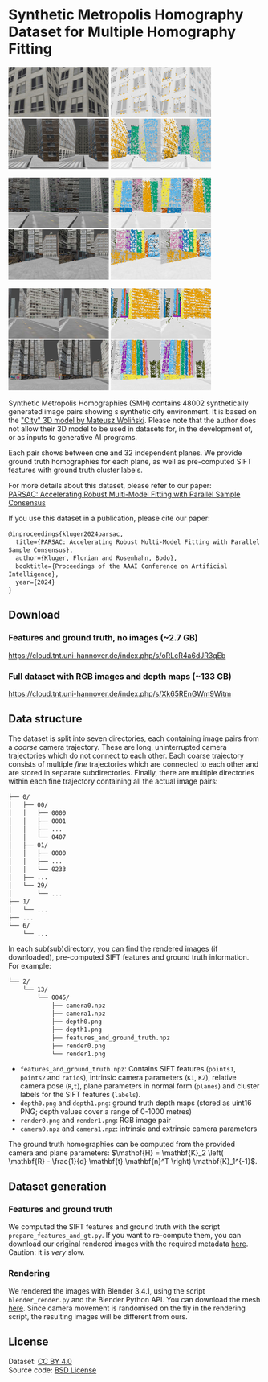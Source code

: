 # Synthetic Metropolis Homography Dataset for Multiple Homography Fitting
<p float="left">
<img src="assets/02_018_orig.jpg" alt="" style="width: 200px;"/>
<img src="assets/02_018_vis.jpg" alt="" style="width: 200px;"/>
<img src="assets/05_011_orig.jpg" alt="" style="width: 200px;"/>
<img src="assets/05_011_vis.jpg" alt="" style="width: 200px;"/>   
</p>
<p float="left">
<img src="assets/07_137_orig.jpg" alt="" style="width: 200px;"/>
<img src="assets/07_137_vis.jpg" alt="" style="width: 200px;"/>   
<img src="assets/09_078_orig.jpg" alt="" style="width: 200px;"/>
<img src="assets/09_078_vis.jpg" alt="" style="width: 200px;"/>   
</p>
<p float="left">
<img src="assets/11_063_orig.jpg" alt="" style="width: 200px;"/>
<img src="assets/11_063_vis.jpg" alt="" style="width: 200px;"/>   
<img src="assets/13_048_orig.jpg" alt="" style="width: 200px;"/>
<img src="assets/13_048_vis.jpg" alt="" style="width: 200px;"/>   
</p>

Synthetic Metropolis Homographies (SMH) contains 48002 synthetically generated image pairs showing s synthetic city environment.
It is based on the ["City" 3D model by Mateusz Woliński](https://sketchfab.com/3d-models/city-1f50f0d6ec5a493d8e91d7db1106b324).
Please note that the author does not allow their 3D model to be used in datasets for, in the development of, or as inputs to generative AI programs.

Each pair shows between one and 32 independent planes.
We provide ground truth homographies for each plane, as well as pre-computed SIFT features with ground truth cluster labels.

For more details about this dataset, please refer to our paper:  
[PARSAC: Accelerating Robust Multi-Model Fitting with Parallel Sample Consensus](arxiv.org)

If you use this dataset in a publication, please cite our paper:
```
@inproceedings{kluger2024parsac,
  title={PARSAC: Accelerating Robust Multi-Model Fitting with Parallel Sample Consensus},
  author={Kluger, Florian and Rosenhahn, Bodo},
  booktitle={Proceedings of the AAAI Conference on Artificial Intelligence},
  year={2024}
}
```

## Download

### Features and ground truth, no images (~2.7 GB)
https://cloud.tnt.uni-hannover.de/index.php/s/oRLcR4a6dJR3qEb

### Full dataset with RGB images and depth maps (~133 GB) 
https://cloud.tnt.uni-hannover.de/index.php/s/Xk65REnGWm9Witm

## Data structure
The dataset is split into seven directories, each containing image pairs from a *coarse* camera trajectory.
These are long, uninterrupted camera trajectories which do not connect to each other.
Each coarse trajectory consists of multiple *fine* trajectories which are connected to each other and are stored in separate subdirectories.
Finally, there are multiple directories within each fine trajectory containing all the actual image pairs:
```
├── 0/
│   ├── 00/
│   │   ├── 0000
│   │   ├── 0001
│   │   ├── ...
│   │   └── 0407
│   ├── 01/
│   │   ├── 0000
│   │   ├── ...
│   │   └── 0233
│   ├── ...
│   └── 29/
│       └── ...
├── 1/
│   └── ...
├── ...
└── 6/
    └── ...
```

In each sub(sub)directory, you can find the rendered images (if downloaded), pre-computed SIFT features and ground truth information. For example:
```
└── 2/
    └── 13/
        └── 0045/
            ├── camera0.npz
            ├── camera1.npz
            ├── depth0.png
            ├── depth1.png
            ├── features_and_ground_truth.npz
            ├── render0.png
            └── render1.png
```
* `features_and_ground_truth.npz`: Contains SIFT features (`points1`, `points2` and `ratios`), intrinsic camera parameters (`K1`, `K2`), relative camera pose (`R`,`t`), plane parameters in normal form (`planes`) and cluster labels for the SIFT features (`labels`).
* `depth0.png` and `depth1.png`: ground truth depth maps (stored as uint16 PNG; depth values cover a range of 0-1000 metres)
* `render0.png` and `render1.png`: RGB image pair
* `camera0.npz` and `camera1.npz`: intrinsic and extrinsic camera parameters

The ground truth homographies can be computed from the provided camera and plane parameters:
$\mathbf{H} = \mathbf{K}_2 \left( \mathbf{R} - \frac{1}{d} \mathbf{t} \mathbf{n}^T \right) \mathbf{K}_1^{-1}$. 

## Dataset generation
### Features and ground truth
We computed the SIFT features and ground truth with the script ```prepare_features_and_gt.py```. 
If you want to re-compute them, you can download our original rendered images with the required metadata [here](https://cloud.tnt.uni-hannover.de/index.php/s/eHXe7trFzk7MCK8).
Caution: it is *very* slow.

### Rendering
We rendered the images with Blender 3.4.1, using the script `blender_render.py` and the Blender Python API. 
You can download the mesh [here](https://cloud.tnt.uni-hannover.de/index.php/s/yN8Rao3fYN772Kd). 
Since camera movement is randomised on the fly in the rendering script, the resulting images will be different from ours.

## License
Dataset: [CC BY 4.0](https://creativecommons.org/licenses/by/4.0)  
Source code: [BSD License](LICENSE)